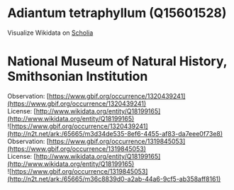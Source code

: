 
Adiantum tetraphyllum (Q15601528)
=================================
  
Visualize Wikidata on [Scholia](https://scholia.toolforge.org/taxon/Q15601528)
# National Museum of Natural History, Smithsonian Institution
  
Observation: [https://www.gbif.org/occurrence/1320439241](https://www.gbif.org/occurrence/1320439241)  
License: [http://www.wikidata.org/entity/Q18199165](http://www.wikidata.org/entity/Q18199165)  
![https://www.gbif.org/occurrence/1320439241](http://n2t.net/ark:/65665/m3d34de535-8ef6-4455-af83-da7eee0f73e8)  
Observation: [https://www.gbif.org/occurrence/1319845053](https://www.gbif.org/occurrence/1319845053)  
License: [http://www.wikidata.org/entity/Q18199165](http://www.wikidata.org/entity/Q18199165)  
![https://www.gbif.org/occurrence/1319845053](http://n2t.net/ark:/65665/m36c8839d0-a2ab-44a6-9cf5-ab358aff8161)